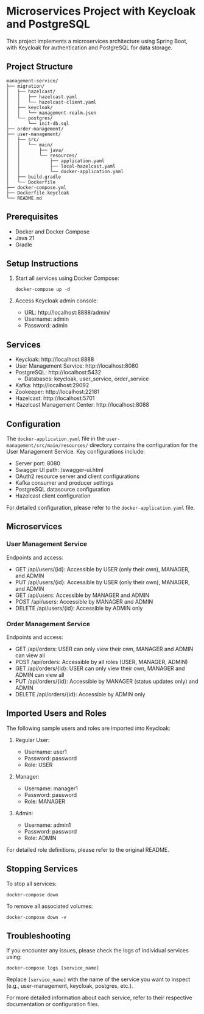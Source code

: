 # Microservices Project with Keycloak and PostgreSQL

This project implements a microservices architecture using Spring Boot, with Keycloak for authentication and PostgreSQL
for data storage.

## Project Structure

```
management-service/
├── migration/
│   ├── hazelcast/
│   │   ├── hazelcast.yaml
│   │   └── hazelcast-client.yaml
│   ├── keycloak/
│   │   └── management-realm.json
│   └── postgres/
│       └── init-db.sql
├── order-management/
├── user-management/
│   ├── src/
│   │   └── main/
│   │       ├── java/
│   │       └── resources/
│   │           ├── application.yaml
│   │           ├── local-hazelcast.yaml
│   │           └── docker-application.yaml
│   ├── build.gradle
│   └── Dockerfile
├── docker-compose.yml
├── Dockerfile.keycloak
└── README.md
```

## Prerequisites

- Docker and Docker Compose
- Java 21
- Gradle

## Setup Instructions

1. Start all services using Docker Compose:
   ```
   docker-compose up -d
   ```

2. Access Keycloak admin console:
    - URL: http://localhost:8888/admin/
    - Username: admin
    - Password: admin

## Services

- Keycloak: http://localhost:8888
- User Management Service: http://localhost:8080
- PostgreSQL: http://localhost:5432
    - Databases: keycloak, user_service, order_service
- Kafka: http://localhost:29092
- Zookeeper: http://localhost:22181
- Hazelcast: http://localhost:5701
- Hazelcast Management Center: http://localhost:8088

## Configuration

The `docker-application.yaml` file in the `user-management/src/main/resources/` directory contains the configuration for
the User Management Service. Key configurations include:

- Server port: 8080
- Swagger UI path: /swagger-ui.html
- OAuth2 resource server and client configurations
- Kafka consumer and producer settings
- PostgreSQL datasource configuration
- Hazelcast client configuration

For detailed configuration, please refer to the `docker-application.yaml` file.

## Microservices

### User Management Service

Endpoints and access:

- GET /api/users/{id}: Accessible by USER (only their own), MANAGER, and ADMIN
- PUT /api/users/{id}: Accessible by USER (only their own), MANAGER, and ADMIN
- GET /api/users: Accessible by MANAGER and ADMIN
- POST /api/users: Accessible by MANAGER and ADMIN
- DELETE /api/users/{id}: Accessible by ADMIN only

### Order Management Service

Endpoints and access:

- GET /api/orders: USER can only view their own, MANAGER and ADMIN can view all
- POST /api/orders: Accessible by all roles (USER, MANAGER, ADMIN)
- GET /api/orders/{id}: USER can only view their own, MANAGER and ADMIN can view all
- PUT /api/orders/{id}: Accessible by MANAGER (status updates only) and ADMIN
- DELETE /api/orders/{id}: Accessible by ADMIN only

## Imported Users and Roles

The following sample users and roles are imported into Keycloak:

1. Regular User:
    - Username: user1
    - Password: password
    - Role: USER

2. Manager:
    - Username: manager1
    - Password: password
    - Role: MANAGER

3. Admin:
    - Username: admin1
    - Password: password
    - Role: ADMIN

For detailed role definitions, please refer to the original README.

## Stopping Services

To stop all services:

```
docker-compose down
```

To remove all associated volumes:

```
docker-compose down -v
```

## Troubleshooting

If you encounter any issues, please check the logs of individual services using:

```
docker-compose logs [service_name]
```

Replace `[service_name]` with the name of the service you want to inspect (e.g., user-management, keycloak, postgres,
etc.).

For more detailed information about each service, refer to their respective documentation or configuration files.